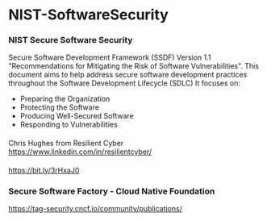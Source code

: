 # NIST-SoftwareSecurity

### NIST Secure Software Security 
Secure Software Development Framework (SSDF) Version 1.1 "Recommendations for Mitigating the Risk of Software Vulnerabilities". 
This document aims to help address secure software development practices throughout the Software Development Lifecycle (SDLC) 
It focuses on:
- Preparing the Organization 
- Protecting the Software
- Producing Well-Secured Software 
- Responding to Vulnerabilities 

####
Chris Hughes from Resilient Cyber
https://www.linkedin.com/in/resilientcyber/
####
https://bit.ly/3rHxaJ0

### Secure Software Factory - Cloud Native Foundation
https://tag-security.cncf.io/community/publications/

